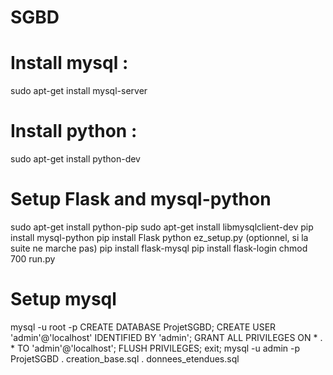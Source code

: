 # SGBD
Install mysql :
===============

sudo apt-get install mysql-server



Install python :
=================

sudo apt-get install python-dev


Setup Flask and mysql-python
============================

sudo apt-get install python-pip
sudo apt-get install libmysqlclient-dev
pip install mysql-python
pip install Flask
python ez_setup.py (optionnel, si la suite ne marche pas)
pip install flask-mysql
pip install flask-login
chmod 700 run.py

Setup mysql
===========
mysql -u root -p
CREATE DATABASE ProjetSGBD;
CREATE USER 'admin'@'localhost' IDENTIFIED BY 'admin';
GRANT ALL PRIVILEGES ON * . * TO 'admin'@'localhost';
FLUSH PRIVILEGES;
exit;
mysql -u admin -p ProjetSGBD
\. creation_base.sql
\. donnees_etendues.sql
